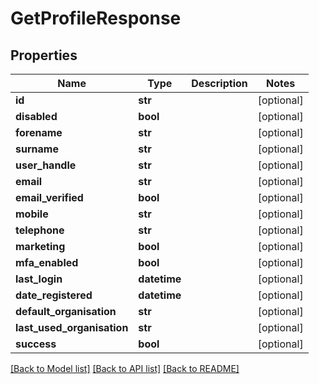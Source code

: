 # GetProfileResponse


## Properties
Name | Type | Description | Notes
------------ | ------------- | ------------- | -------------
**id** | **str** |  | [optional] 
**disabled** | **bool** |  | [optional] 
**forename** | **str** |  | [optional] 
**surname** | **str** |  | [optional] 
**user_handle** | **str** |  | [optional] 
**email** | **str** |  | [optional] 
**email_verified** | **bool** |  | [optional] 
**mobile** | **str** |  | [optional] 
**telephone** | **str** |  | [optional] 
**marketing** | **bool** |  | [optional] 
**mfa_enabled** | **bool** |  | [optional] 
**last_login** | **datetime** |  | [optional] 
**date_registered** | **datetime** |  | [optional] 
**default_organisation** | **str** |  | [optional] 
**last_used_organisation** | **str** |  | [optional] 
**success** | **bool** |  | [optional] 

[[Back to Model list]](../README.md#documentation-for-models) [[Back to API list]](../README.md#documentation-for-api-endpoints) [[Back to README]](../README.md)


